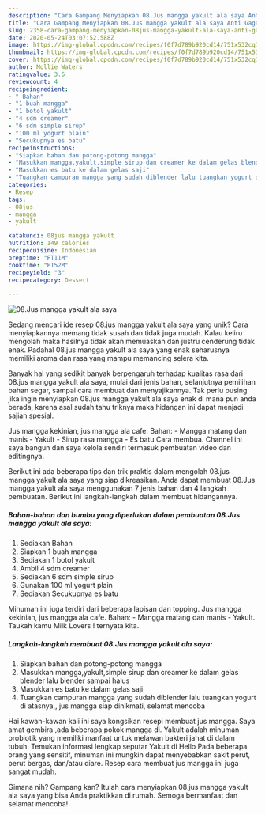 ```yaml
---
description: "Cara Gampang Menyiapkan 08.Jus mangga yakult ala saya Anti Gagal"
title: "Cara Gampang Menyiapkan 08.Jus mangga yakult ala saya Anti Gagal"
slug: 2358-cara-gampang-menyiapkan-08jus-mangga-yakult-ala-saya-anti-gagal
date: 2020-05-24T03:07:52.588Z
image: https://img-global.cpcdn.com/recipes/f0f7d789b920cd14/751x532cq70/08jus-mangga-yakult-ala-saya-foto-resep-utama.jpg
thumbnail: https://img-global.cpcdn.com/recipes/f0f7d789b920cd14/751x532cq70/08jus-mangga-yakult-ala-saya-foto-resep-utama.jpg
cover: https://img-global.cpcdn.com/recipes/f0f7d789b920cd14/751x532cq70/08jus-mangga-yakult-ala-saya-foto-resep-utama.jpg
author: Mollie Waters
ratingvalue: 3.6
reviewcount: 4
recipeingredient:
- " Bahan"
- "1 buah mangga"
- "1 botol yakult"
- "4 sdm creamer"
- "6 sdm simple sirup"
- "100 ml yogurt plain"
- "Secukupnya es batu"
recipeinstructions:
- "Siapkan bahan dan potong-potong mangga"
- "Masukkan mangga,yakult,simple sirup dan creamer ke dalam gelas blender lalu blender sampai halus"
- "Masukkan es batu ke dalam gelas saji"
- "Tuangkan campuran mangga yang sudah diblender lalu tuangkan yogurt di atasnya,, jus mangga siap dinikmati, selamat mencoba"
categories:
- Resep
tags:
- 08jus
- mangga
- yakult

katakunci: 08jus mangga yakult 
nutrition: 149 calories
recipecuisine: Indonesian
preptime: "PT11M"
cooktime: "PT52M"
recipeyield: "3"
recipecategory: Dessert

---
```



![08.Jus mangga yakult ala saya](https://img-global.cpcdn.com/recipes/f0f7d789b920cd14/751x532cq70/08jus-mangga-yakult-ala-saya-foto-resep-utama.jpg)

Sedang mencari ide resep 08.jus mangga yakult ala saya yang unik? Cara menyiapkannya memang tidak susah dan tidak juga mudah. Kalau keliru mengolah maka hasilnya tidak akan memuaskan dan justru cenderung tidak enak. Padahal 08.jus mangga yakult ala saya yang enak seharusnya memiliki aroma dan rasa yang mampu memancing selera kita.

Banyak hal yang sedikit banyak berpengaruh terhadap kualitas rasa dari 08.jus mangga yakult ala saya, mulai dari jenis bahan, selanjutnya pemilihan bahan segar, sampai cara membuat dan menyajikannya. Tak perlu pusing jika ingin menyiapkan 08.jus mangga yakult ala saya enak di mana pun anda berada, karena asal sudah tahu triknya maka hidangan ini dapat menjadi sajian spesial.

Jus mangga kekinian, jus mangga ala cafe. Bahan: - Mangga matang dan manis - Yakult - Sirup rasa mangga - Es batu Cara membua. Channel ini saya bangun dan saya kelola sendiri termasuk pembuatan video dan editingnya.


Berikut ini ada beberapa tips dan trik praktis dalam mengolah 08.jus mangga yakult ala saya yang siap dikreasikan. Anda dapat membuat 08.Jus mangga yakult ala saya menggunakan 7 jenis bahan dan 4 langkah pembuatan. Berikut ini langkah-langkah dalam membuat hidangannya.

<!--inarticleads1-->

##### Bahan-bahan dan bumbu yang diperlukan dalam pembuatan 08.Jus mangga yakult ala saya:

1. Sediakan  Bahan
1. Siapkan 1 buah mangga
1. Sediakan 1 botol yakult
1. Ambil 4 sdm creamer
1. Sediakan 6 sdm simple sirup
1. Gunakan 100 ml yogurt plain
1. Sediakan Secukupnya es batu


Minuman ini juga terdiri dari beberapa lapisan dan topping. Jus mangga kekinian, jus mangga ala cafe. Bahan: - Mangga matang dan manis - Yakult. Taukah kamu Milk Lovers ! ternyata kita. 

<!--inarticleads2-->

##### Langkah-langkah membuat 08.Jus mangga yakult ala saya:

1. Siapkan bahan dan potong-potong mangga
1. Masukkan mangga,yakult,simple sirup dan creamer ke dalam gelas blender lalu blender sampai halus
1. Masukkan es batu ke dalam gelas saji
1. Tuangkan campuran mangga yang sudah diblender lalu tuangkan yogurt di atasnya,, jus mangga siap dinikmati, selamat mencoba


Hai kawan-kawan kali ini saya kongsikan resepi membuat jus mangga. Saya amat gembira ,ada beberapa pokok mangga di. Yakult adalah minuman probiotik yang memiliki manfaat untuk melawan bakteri jahat di dalam tubuh. Temukan informasi lengkap seputar Yakult di Hello Pada beberapa orang yang sensitif, minuman ini mungkin dapat menyebabkan sakit perut, perut bergas, dan/atau diare. Resep cara membuat jus mangga ini juga sangat mudah. 

Gimana nih? Gampang kan? Itulah cara menyiapkan 08.jus mangga yakult ala saya yang bisa Anda praktikkan di rumah. Semoga bermanfaat dan selamat mencoba!

